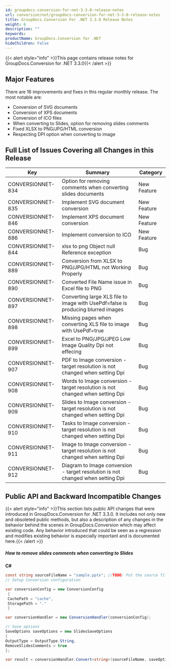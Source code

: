 ```yaml
---
id: groupdocs-conversion-for-net-3-3-0-release-notes
url: conversion/net/groupdocs-conversion-for-net-3-3-0-release-notes
title: GroupDocs.Conversion For .NET 3.3.0 Release Notes
weight: 6
description: ""
keywords: 
productName: GroupDocs.Conversion for .NET
hideChildren: False
---
```

{{< alert style="info" >}}This page contains release notes for GroupDocs.Conversion for .NET 3.3.0{{< /alert >}}

## Major Features

There are 16 improvements and fixes in this regular monthly release. The most notable are:

*   Conversion of SVG documents
*   Conversion of XPS documents
*   Conversion of ICO files
*   When converting to Slides, option for removing slides comments
*   Fixed XLSX to PNG/JPG/HTML conversion
*   Respecting DPI option when converting to image

## Full List of Issues Covering all Changes in this Release

| Key | Summary | Category |
| --- | --- | --- |
| CONVERSIONNET-834 | Option for removing comments when converting slides documents | New Feature |
| CONVERSIONNET-835 | Implement SVG document conversion | New Feature |
| CONVERSIONNET-846 | Implement XPS document conversion | New Feature |
| CONVERSIONNET-886 | Implement conversion to ICO | New Feature |
| CONVERSIONNET-844 | xlsx to png Object null Reference exception | Bug |
| CONVERSIONNET-889 | Conversion from XLSX to PNG/JPG/HTML not Working Properly | Bug |
| CONVERSIONNET-890 | Converted File Name issue in Excel file to PNG | Bug |
| CONVERSIONNET-897 | Converting large XLS file to image with UsePdf=false is producing blurred images | Bug |
| CONVERSIONNET-898 | Missing pages when converting XLS file to image with UsePdf=true | Bug |
| CONVERSIONNET-899 | Excel to PNG/JPG/JPEG Low Image Quality Dpi not effecing | Bug |
| CONVERSIONNET-907 | PDF to Image conversion - target resolution is not changed when setting Dpi | Bug |
| CONVERSIONNET-908 | Words to Image conversion - target resolution is not changed when setting Dpi | Bug |
| CONVERSIONNET-909 | Slides to Image conversion - target resolution is not changed when setting Dpi | Bug |
| CONVERSIONNET-910 | Tasks to Image conversion - target resolution is not changed when setting Dpi | Bug |
| CONVERSIONNET-911 | Image to Image conversion - target resolution is not changed when setting Dpi | Bug |
| CONVERSIONNET-912 | Diagram to Image conversion - target resolution is not changed when setting Dpi | Bug |

## Public API and Backward Incompatible Changes

{{< alert style="info" >}}This section lists public API changes that were introduced in GroupDocs.Conversion for .NET 3.3.0. It includes not only new and obsoleted public methods, but also a description of any changes in the behavior behind the scenes in GroupDocs.Conversion which may affect existing code. Any behavior introduced that could be seen as a regression and modifies existing behavior is especially important and is documented here.{{< /alert >}}

##### How to remove slides comments when converting to Slides

**C#**

```csharp
const string sourceFileName = "sample.pptx"; //TODO: Put the source filename here
// Setup Conversion configuration

var conversionConfig = new ConversionConfig
 {
 CachePath = "cache",
 StoragePath = "."
 }

var conversionHandler = new ConversionHandler(conversionConfig);

// Save options
SaveOptions saveOptions = new SlidesSaveOptions
{
OutputType = OutputType.String,
RemoveSlidesComments = true
};

var result = conversionHandler.Convert<string>(sourceFileName, saveOptions);

```
